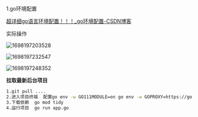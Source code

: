 1.go环境配置

[超详细go语言环境配置！！！_go环境配置-CSDN博客](https://blog.csdn.net/qq_57287010/article/details/128690648)



实际操作

![1698197203528](https://ttqblogimg.oss-cn-beijing.aliyuncs.com/1698197203528.png)

![1698197232547](https://ttqblogimg.oss-cn-beijing.aliyuncs.com/1698197232547.png)

![1698197248352](https://ttqblogimg.oss-cn-beijing.aliyuncs.com/1698197248352.png)





**拉取最新后台项目**

```bash
1.git pull ....
2.进入项目终端  配置go env -w GO111MODULE=on go env -w GOPROXY=https://goproxy.cn,direct(go镜像)
3.下载依赖  go mod tidy
4.运行项目  go run app.go
```

